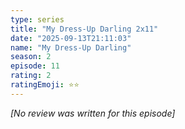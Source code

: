 ```yaml
---
type: series
title: "My Dress-Up Darling 2x11"
date: "2025-09-13T21:11:03"
name: "My Dress-Up Darling"
season: 2
episode: 11
rating: 2
ratingEmoji: ⭐️⭐️
---
```


*[No review was written for this episode]*
